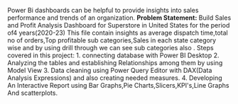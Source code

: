 Power Bi dashboards can be helpful to provide insights into sales performance and trends of an organization.
**Problem Statement:** Build Sales and Profit Analysis Dashboard for Superstore in United States for the period of4 years(2020-23)
This file contain insights as average dispatch time,total no of orders,Top profitable sub categories,Sales in each state category wise and by using drill through we can see sub categories also .
Steps covered in this project: 1. connecting database with Power BI Desktop 
                               2. Analyzing the tables and establishing Relationships among them by using Model View
                               3. Data cleaning using Power Query Editor with DAX(Data Analysis Expressions) and also creating needed measures.
                               4. Developing An Interactive Report using Bar Graphs,Pie Charts,Slicers,KPI's,Line Graphs And scatterplots.
